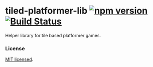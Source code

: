 # tiled-platformer-lib [![npm version](https://badge.fury.io/js/tiled-platformer-lib.svg)](//npmjs.com/package/tiled-platformer-lib) [![Build Status](https://travis-ci.org/praghus/tiled-platformer-lib.svg?branch=master)](https://travis-ci.org/praghus/tiled-platformer-lib)

Helper library for tile based platformer games.

### License

[MIT licensed](./LICENSE).
